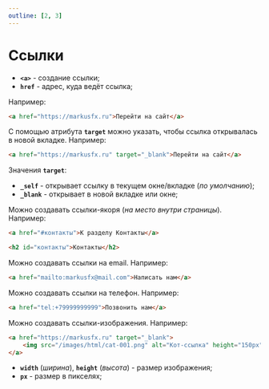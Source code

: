 ```yaml
---
outline: [2, 3]
---
```


<script setup>
import CodePreview from '../.././.vitepress/components/CodePreview.vue';

import html_021 from '../.././.vitepress/examples/html/demo_021/index.html?raw';
import css_021 from '../.././.vitepress/examples/html/demo_021/style.css?raw';
import js_021 from '../.././.vitepress/examples/html/demo_021/script.js?raw';

import html_022 from '../.././.vitepress/examples/html/demo_022/index.html?raw';
import css_022 from '../.././.vitepress/examples/html/demo_022/style.css?raw';
import js_022 from '../.././.vitepress/examples/html/demo_022/script.js?raw';
</script>

# Ссылки

- **`<a>`** - создание ссылки;
- **`href`** - адрес, куда ведёт ссылка;

Например:

```html [index.html] :line-numbers
<a href="https://markusfx.ru">Перейти на сайт</a>
```

<CodePreview :html="html_021" :css="css_021" :js="js_021" height="100px" />

С помощью атрибута **`target`** можно указать, чтобы ссылка открывалась в новой вкладке. Например:

```html [index.html] :line-numbers
<a href="https://markusfx.ru" target="_blank">Перейти на сайт</a>
```

Значения **`target`**:

- **`_self`** - открывает ссылку в текущем окне/вкладке (_по умолчанию_);
- **`_blank`** - открывает в новой вкладке или окне;

Можно создавать ссылки-якоря (_на место внутри страницы_). Например:

```html [index.html] :line-numbers
<a href="#контакты">К разделу Контакты</a>

<h2 id="контакты">Контакты</h2>
```

Можно создавать ссылки на email. Например:

```html [index.html] :line-numbers
<a href="mailto:markusfx@mail.com">Написать нам</a>
```

Можно создавать ссылки на телефон. Например:

```html [index.html] :line-numbers
<a href="tel:+79999999999">Позвонить нам</a>
```

Можно создавать ссылки-изображения. Например:

```html [index.html] :line-numbers
<a href="https://markusfx.ru" target="_blank">
    <img src="/images/html/cat-001.png" alt="Кот-ссылка" height="150px" />
</a>
```

- **`width`** (_ширина_), **`height`** (_высота_) - размер изображения;
- **`px`** - размер в пикселях;

<CodePreview :html="html_022" :css="css_022" :js="js_022" height="200px" />
